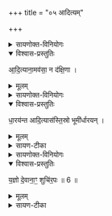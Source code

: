 +++
title = "०५ आदित्यम्"

+++

<details><summary>सायणोक्त-विनियोगः</summary>

18अथ 'यः कामयेत प्रथेय पशुभिः प्र प्रजया जायेयेति स एतामविं वशामादित्येभ्यः कामायालभेत' इत्यस्य पशोः सूक्ते वपापुरोडाशहविष्षु क्रमेण याज्यापुरोनुवाक्ययोः प्रतीके दर्शयति - 'आदित्यानामवसा नूतनेन' इति वपाया पुरोनुवाक्या । 'न दक्षिणा विचिकिते' इति याज्या ।
</details>


<details open><summary>विश्वास-प्रस्तुतिः</summary>

आ॒दि॒त्याना॒मव॑सा॒ न द॑क्षि॒णा ।   
</details>

<details><summary>मूलम्</summary>

आ॒दि॒त्याना॒मव॑सा॒ न द॑क्षि॒णा ।   
</details>


<details><summary>सायणोक्त-विनियोगः</summary>

'धारयन्त आदित्यासो जगत्स्थाः' इति पुरोडाशस्य पुरोनुवाक्या । 'तिस्रो भूमीर्धारयंस्त्रीꣳ रुत द्यून्' इति याज्या ।
</details>
 


<details open><summary>विश्वास-प्रस्तुतिः</summary>

धा॒रय॑न्त आदि॒त्यास॑स्ति॒स्रो भूमी॑र्धारयन् ।
</details>

<details><summary>मूलम्</summary>

धा॒रय॑न्त आदि॒त्यास॑स्ति॒स्रो भूमी॑र्धारयन् ।
</details>

<details><summary>सायण-टीका</summary>

-   मन्त्रः
धा॒रय॑न्त आदि॒त्यासो॒ जग॒त्स्था दे॒वा विश्व॑स्य॒ भुव॑नस्य गो॒पाः ।   
दी॒र्घाधि॑यो॒ रक्ष॑माणाः (63) अ॒सु॒र्य॑मृ॒तावा॑न॒श्चय॑माना ऋ॒णानि॑ ।

  - टीका 15'आदित्येभ्यो धारयद्वद्भ्यश्चरुं निर्वपेदपरुद्धो वाऽपरुद्ध्यमानो वा' इत्यस्याः पुरोनुवाक्या - धारयन्त इति त्रिष्टुप् ॥ जगद्धारयन्तस्स्थापयन्तः आदित्यासः आदित्याः स्थाः स्थास्नवः 'क्विप्च' इति क्विप् । देवाः देवनशीलाः विश्वस्य भुवनस्य भूतजातस्य गोपाः पोषकाः दीर्घाधियः दीर्घाण्यविच्छिन्नानि धियः कर्माणि उदयास्तमयलक्षणानि बुद्धयो वा येषान्ते दीर्घाधियः । छान्दसं पूर्वपदस्य दीर्घत्वम् । असुर्यं असुरमर्हतीति । 'छन्दसि च' इति यः । असुस्थानीयमुदकं ददातीत्यसुरो मेघः । तेन धार्यमुदकं रक्षमाणा रक्षन्तः ऋतावानस्सत्यवन्तः यज्ञवन्तो वा । पूर्ववद्वनिप्, दीर्घत्वं च, चयमानाः चाययन्तः गमयन्तः । चय गतौ, अनुदात्तेत् भौवादिकः । ऋणानि दिव्यानि मानुषाणि ; वृष्ट्या हि सस्योत्पत्तौ यजमानस्य सर्वाणि ऋणान्यपाक्रियन्ते इति । क्रियापदाभावाद्योग्यं पदमध्याह्रियते । ईदृशा आदित्या इमं यजमानमनपरुद्धं कुर्वन्त्विति ॥   


-  मन्त्रः
ति॒स्रो भूमी॑र्धारय॒न्त्रीꣳ रु॒त द्यून्त्रीणि॑ व्र॒ता वि॒दथे॑ अ॒न्तरे॑षाम् ।  
ऋ॒तेना॑दित्या॒ महि॑ वो महि॒त्वन्तद॑र्यमन्वरुण मित्र॒ चारु॑ ।

  -  टीका 16तत्रैव याज्या - तिस्र इति त्रिष्टुप् ॥ तिस्रो भूमीः पृथिवी पातालनागलोकान् पृथिव्यन्तरिक्षद्युलोकान्वा । ये इत्यध्याह्रियते । ये धारयन् धारयन्ति । धारयतेश्छान्दसो लङ्, 'बहुलं छन्दस्यमाङ्योगेपि' इत्यडभावः । उत अपि च त्रीन् द्यून् दिवः परान् द्युतिमतो लोकान् । रुत्वानुनासिकौ पूर्ववत् ।  
किञ्च - त्रीणि व्रतानि कर्माणि लोकत्रयगोचराणि त्रीणि व्रतानि । एषां लोकानां अन्तः मध्ये सर्वलोकधारणार्थानि रसादानधारणमध्यस्थानायनलक्षणानि च कर्माणि ये धारयन्ति आदित्या विदथे यज्ञे यज्ञार्थं, उपलक्षणत्वात् सर्वव्यापारार्थं, इत्थं कुर्वन्त्येते आदित्याः यद्वा - धारयन्तीति वचनव्यत्ययेनैकवचनम् । हे धारयन्तः आदित्याः किं तिस्रो भूमीः त्रींश्च द्यून् येषां च मध्ये त्रीणि व्रतानि यज्ञार्थं धारयन्तः हे आदित्याः वः युष्माकं महित्वं महत्त्वं माहात्म्यं, महि महत् तत्तादृशं यथोक्तलक्षणं चारु शोभनं चायनीयं वा ऋतेन सत्येन नात्र कार्या विचारणेति । इदानीमादित्यानेकैकत्वेनामन्त्रयते - अर्यमन्वरुण मित्रेति । प्रदर्शनं चैतदन्येषामपि ॥
</details>

<details><summary>सायणोक्त-विनियोगः</summary>

'यज्ञो देवानां प्रत्येति' इति हविषः पुरोनुवाक्या ।
'शुचिरपः सूयवसा अदब्धः' इति याज्या । तदेतत्सूक्तं सर्वं 'इन्द्रं वो विश्वतस्परीन्द्रं नरः' इत्यत्र व्याख्यातम् ।
</details>


<details open><summary>विश्वास-प्रस्तुतिः</summary>

य॒ज्ञो दे॒वाना॒ꣳ॒ शुचि॑र॒पः ॥ 6 ॥
</details>

<details><summary>मूलम्</summary>

य॒ज्ञो दे॒वाना॒ꣳ॒ शुचि॑र॒पः ॥ 6 ॥
</details>

<details><summary>सायण-टीका</summary>



- मन्त्रः
य॒ज्ञो दे॒वाना॒म्प्रत्ये॑ति सु॒म्नमादि॑त्यासो॒ भव॑ता मृड॒यन्तः॑ ।  
आवो॒ऽर्वाची॑ सुम॒तिर्व॑वृत्याद॒ꣳ॒होश्चि॒द्या व॑रिवो॒वित्त॒राऽस॑त् ।

  -  टीका 13'आदित्येभ्यो भुवद्वद्भ्यश्चरुं निर्वपेद्भूतिकामः' इत्यस्याः पुरोनुवाक्या - यज्ञो देवानामिति त्रिष्टुप् ॥ ग्रहेषु व्याख्याता 'कदाचन' इत्यत्र ।  
  - [ पुनरपि नरपि तस्मिन्नेव सोमं गृह्णाति - यज्ञो देवानामिति चतुष्पदया त्रिष्टुभा । 'तिसृभिर् ऋग्भिर्गृह्णाति' इति ब्राह्मणम् ॥ अयं यज्ञोस्मदीयं धनं देवानां सुम्नं सुखं प्रति एति एतु प्राप्नोतु सुखं सम्पादयतु । यद्वा - अयं देवानां यज्ञः अस्माकं सुखं प्रत्येतु प्रत्याययतु ।  
- किञ्च - हे आदित्यासः आदित्याः अस्मान्मृडयन्तस्सुखयन्तो भवत । असुन्, आमन्त्रितस्याविद्यमानत्वात्तिङन्तं न निहन्यते । 'छन्दस्युभयथा' इति शतुरार्धधातुकत्वे 'अदुपदेशात्' इति लसार्वधातुकानुदात्तत्वाभावः ।  किञ्च - वः यष्माकं या सुमतिः शोभनात्मिकानुग्रहपरा मतिः सार्वाची अस्मदभिमुखी आववृत्यात् आवर्तताम् । वृतेर्व्यत्ययेन परस्मैपदम्, लिङि यासुट्, 'बहुलं छन्दसि' इति शप्  श्लुः । अर्वागञ्चतीत्यर्वाची, ऋत्विगादिना क्विन्, 'अञ्चतेश्चोपसङ्ख्यानम्' इति ङीप्, 'मन्क्तिन्व्याख्यान' इत्यादिना सुमतिशब्दस्योत्तरपदान्तोदात्तत्वम् ।पुनरपि सुमतिर्विशेष्यते - या युष्माकं सुमतिः अंहोः हननशीलस्य दुरात्मनः चित् स्ववच्छेत्री । छिदेः कर्तरि क्विप्, आदिवर्णव्यत्ययः । हन्तीत्यंहुः, हन्तेरौणादिक उप्रत्ययः । आद्यो हकारोन्तेवतिष्ठते, नकारस्यानुस्वारः । यद्वा - अहि गतौ, स एव प्रत्ययः । गत्यर्थाश्च बुद्ध्यर्थाः । पुरुषस्य या चित् चेतिः । चेततेः क्विप् । ज्ञाता हि मतिस्सुमतिर्भवतीति भावः । व्युत्पत्तिद्वयेपि चिच्छब्दस्यानुदात्तत्वं मृग्यम् ।  अथ ब्रूमः - चिदिति निपातः चादित्वादनुदात्तः, अवधाराणे वर्तते, इवार्थे वा । अंहोरेव ज्ञातुरिव वा या मतिः सा आवर्ततामिति । वरिवोवित्तरा च या मतिरसत् भवेत् । अस्तेर्लेङन्तस्य अडागमः । सा आवर्ततामिति । वरिवो धनं, तस्य वेदयित्री लम्भयित्री वरिवोवित् । विन्दतेर्ण्यन्तात्क्विपि, 'बहुलं संज्ञाछन्दसोः' इति णिलुक्, ततोतिशायने तरप्प्रत्ययः । ज्ञातुरेव हि मतिर्वरिवोवित्तरा भवति । तस्माद्या ईदृशी मतिर्भवति सा सुमतिरस्मानावर्ततामिति ॥]


अयमस्मदीयो यज्ञः देवानां सुम्नं सुखं प्रत्येति गच्छतु । किञ्च - हे आदित्याः यूयमप्यस्मान् मृडयन्तो भवत किञ्च - युष्माकं सुमतिश्शोभनानुग्रहात्मिका बुद्धिरर्वाची अस्मदभिमुखी आववृत्यात् आवर्तताम् । किञ्च - अंहो ज्ञातुरिव ज्ञातृष्विव या मतिः वरिवोवित्तरा धनस्य लम्भयित्री भवेदिति ॥

 - मन्त्रः
शुचि॑र॒पस्सू॒यव॑सा॒ अद॑ब्ध॒ उप॑क्षेति वृ॒द्धव॑यास्सु॒वीरः॑ ।   
नकि॒ष्टङ्घ्न॒न्त्यन्ति॑तो॒ न दू॒राद्य आ॑दि॒त्याना॒म्भव॑ति॒ प्रणी॑तौ ।

  -  टीका 14तत्रैव याज्या - शुचिरिति त्रिष्टुप् ॥ शुचिश्शुद्धो भूत्वा अपः कर्माणि कर्मफलानि वा उपक्षेति उपगच्छति । क्षि निवासगत्योः, 'बहुलं छन्दसि' इति शपो लुक् । सूयवसाः शोभनयवसाः शोभनांशुकाः । 'अन्येषामपि दृश्यते' इति दीर्घत्वम्, 'परादिश्छन्दसि' इत्युत्तरपदाद्युदात्तत्वम् । अदब्धः केन चिदप्यहिंसितः वृद्धवयाः प्रभूतान्नतमः सुवीरः शोभनपुत्रपौत्रादिकः । 'वीरवीर्यौ च' इत्युत्तरपदाद्युदात्तत्वम् । किञ्च - केचिदपि तं नकिः घ्नन्ति हन्तुं समर्था भवन्ति । 'युष्मत्तत्ततक्षुषु' इति षत्वम् । अन्तितः अन्तिकेपि स्थिताः न च दूराद्दूरेपि स्थिताः । 'कादिलोपो बहुलम्' इत्यन्तिकस्य लोपः । कस्यैतदेवं भवतीत्याहय – आदित्यानामादित्यार्थं प्रणीतौ परिचरणे भवति वर्तते ॥


 अत्रेदं सूक्तं 'यो ब्रह्मवर्चसकामस्स्यात्तस्मा एतां दशर्षभामालभेत' इति पशौ योजनीयम् । पूर्वोक्ते तु पशौ सूक्तमुत्तरत्र भविष्यति । तत्र हि कामेन देवा इति कामशब्दोदितो लिङ्गविशेषः प्रतीयते । लिङ्गेन हि पाठक्रमस्य बाधो युक्तः । तस्माद्दशर्षभाया आदित्यदेवताकत्वात्तत्रेदं सूक्तमुत्क्रष्टव्यम् ।    

अत्र विनियोगसंग्रहः-   
याज्याः काम्यपशूनां तु वर्णिता अष्टमे क्रमात् ।  
ऋचः षट्सूक्त एकस्मिन्विधिशेषो विविच्यते ॥ १ ॥  


पीवोन्नामिति वायव्ये पशौ सूकमुदीरितम् ।  
प्रजासूक्तं तूपरे स्यात्सोमा त्रैते पशुप्रदे ॥ २ ॥  

उदुत्तमं वारुणे स्यादादित्यानामवेत्यदः ।   
दशर्षभायां विज्ञेयं लिङ्गेन क्रमबाधनात् ॥ ३ ॥  


इति श्रीमत्सायणाचार्यविरचिते माधवीये वेदार्थप्रकाशे कृष्णयजुर्वेदीयतैत्तिरीयब्राह्मणभाष्ये द्वितीयाष्टके अष्टमप्रपाठके प्रथमोऽनुवाकः ॥  
</details>